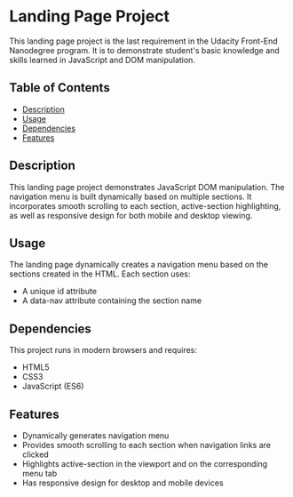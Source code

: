 # Landing Page Project

This landing page project is the last requirement in the Udacity Front-End Nanodegree program.
It is to demonstrate student's basic knowledge and skills learned in JavaScript and DOM manipulation.

## Table of Contents

- [Description](#description)
- [Usage](#usage)
- [Dependencies](#dependencies)
- [Features](#features)

## Description

This landing page project demonstrates JavaScript DOM manipulation.
The navigation menu is built dynamically based on multiple sections.
It incorporates smooth scrolling to each section, active-section highlighting,
as well as responsive design for both mobile and desktop viewing.

## Usage

The landing page dynamically creates a navigation menu based on the sections created in the HTML.
Each section uses:

- A unique id attribute
- A data-nav attribute containing the section name

## Dependencies

This project runs in modern browsers and requires:

- HTML5
- CSS3
- JavaScript (ES6)

## Features

- Dynamically generates navigation menu
- Provides smooth scrolling to each section when navigation links are clicked
- Highlights active-section in the viewport and on the corresponding menu tab
- Has responsive design for desktop and mobile devices
